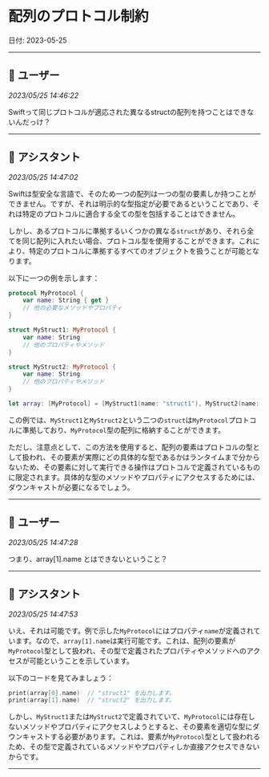 # 配列のプロトコル制約

日付: 2023-05-25

---

## 👤 ユーザー
*2023/05/25 14:46:22*

Swiftって同じプロトコルが適応された異なるstructの配列を持つことはできないんだっけ？

---

## 🤖 アシスタント
*2023/05/25 14:47:02*

Swiftは型安全な言語で、そのため一つの配列は一つの型の要素しか持つことができません。ですが、それは明示的な型指定が必要であるということであり、それは特定のプロトコルに適合する全ての型を包括することはできません。

しかし、あるプロトコルに準拠するいくつかの異なる`struct`があり、それら全てを同じ配列に入れたい場合、プロトコル型を使用することができます。これにより、特定のプロトコルに準拠するすべてのオブジェクトを扱うことが可能となります。

以下に一つの例を示します：

```swift
protocol MyProtocol {
    var name: String { get }
    // 他の必要なメソッドやプロパティ
}

struct MyStruct1: MyProtocol {
    var name: String
    // 他のプロパティやメソッド
}

struct MyStruct2: MyProtocol {
    var name: String
    // 他のプロパティやメソッド
}

let array: [MyProtocol] = [MyStruct1(name: "struct1"), MyStruct2(name: "struct2")]
```

この例では、`MyStruct1`と`MyStruct2`という二つの`struct`は`MyProtocol`プロトコルに準拠しており、`MyProtocol`型の配列に格納することができます。

ただし、注意点として、この方法を使用すると、配列の要素はプロトコルの型として扱われ、その要素が実際にどの具体的な型であるかはランタイムまで分からないため、その要素に対して実行できる操作はプロトコルで定義されているものに限定されます。具体的な型のメソッドやプロパティにアクセスするためには、ダウンキャストが必要になるでしょう。

---

## 👤 ユーザー
*2023/05/25 14:47:28*

つまり、array[1].name とはできないということ？

---

## 🤖 アシスタント
*2023/05/25 14:47:53*

いえ、それは可能です。例で示した`MyProtocol`にはプロパティ`name`が定義されています。なので、`array[1].name`は実行可能です。これは、配列の要素が`MyProtocol`型として扱われ、その型で定義されたプロパティやメソッドへのアクセスが可能ということを示しています。

以下のコードを見てみましょう：

```swift
print(array[0].name)  // "struct1" を出力します。
print(array[1].name)  // "struct2" を出力します。
```

しかし、`MyStruct1`または`MyStruct2`で定義されていて、`MyProtocol`には存在しないメソッドやプロパティにアクセスしようとすると、その要素を適切な型にダウンキャストする必要があります。これは、要素が`MyProtocol`型として扱われるため、その型で定義されているメソッドやプロパティしか直接アクセスできないからです。

---
